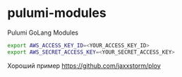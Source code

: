 # pulumi-modules
Pulumi GoLang Modules

```bash
export AWS_ACCESS_KEY_ID=<YOUR_ACCESS_KEY_ID>
export AWS_SECRET_ACCESS_KEY=<YOUR_SECRET_ACCESS_KEY>
```

Хороший пример https://github.com/jaxxstorm/ploy